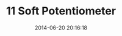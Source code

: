 ---
layout: post
title:  "11 Soft Potentiometer"
date:   2014-06-20 20:16:18
categories: tutorial
hype: 08-soft-pot
codebender: 36531
parts:
    - sku: SEN-08680
      points:	

    - sku: COM-08377
      points: 
    
    - sku: COM-08377
      points: 

    - sku: RED-JUMPER
      points: 

    - sku: BLACK-JUMPER
      points: 


intro: |
  In this circuit you’ll work with a potentiometer.
  A potentiometer is also known as a variable resistor. When it’s connected with 5 volts across its two outer pins, the middle pin outputs a voltage between 0 and 5, depending on the position of the knob on the potentiometer. A potentiometer is a perfect demonstration of a variable voltage divider circuit. The voltage is divided proportionate to the resistance between the middle pin and the ground pin. In this circuit, you’ll learn how to use a potentiometer and display it's value on the MicroView.


what_you_should_see: |
  
  As you move a blunt long object (like the one shown below) up and down the soft potentiometer, the MicroView Slider Widget should change it's value accordingly.

  <br><img src="/assets/soft-pot.jpg" style="display: inline-block;"/><br>

  If it isn't working, make sure you have assembled the circuit correctly and verified and uploaded the code to your MicroView, or see the troubleshooting tips below.

  <strong>Warning:</strong>

  Do not use your thumb or fingers to slide the softpot as you could short the circuit and potentially burn!

toubleshooting: |
  **Bizarre Results**

  The most likely cause of this is if you’re pressing the potentiometer in more than one position. This is normal and can actually be used to create some neat results.  

---